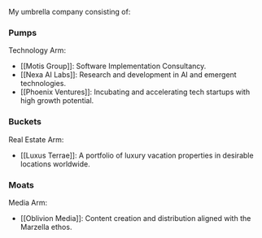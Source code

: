 My umbrella company consisting of:

### Pumps

Technology Arm:
- [[Motis Group]]: Software Implementation Consultancy.
- [[Nexa AI Labs]]: Research and development in AI and emergent technologies.
- [[Phoenix Ventures]]: Incubating and accelerating tech startups with high growth potential.

### Buckets

Real Estate Arm:
- [[Luxus Terrae]]: A portfolio of luxury vacation properties in desirable locations worldwide. 

### Moats

Media Arm:
- [[Oblivion Media]]: Content creation and distribution aligned with the Marzella ethos.